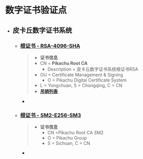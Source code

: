 # 数字证书验证点
- ## 皮卡丘数字证书系统

  - ### [根证书 - RSA-4096-SHA](CA.cer)

    > - **证书信息**
    >- CN = **Pikachu Root CA**
    >   - Description = 皮卡丘数字证书系统根证书RSA
    >- OU = Certificate Management & Signing
    >   - O =  Pikachu Digital Certificate System
    >-  L = Yongchuan, S = Chongqing, C = CN
    > - **[吊销列表](PikaRoot/CRL/CA.crl)**
    
    - 
    
  - ### [根证书 - SM2-E256-SM3](CA-SM2.cer)

    > - **证书信息**
    >   - CN =Pikachu Root CA SM2
    >   - O =  Pikachu Group
    >   - S = Sichuan, C = CN

    - 
